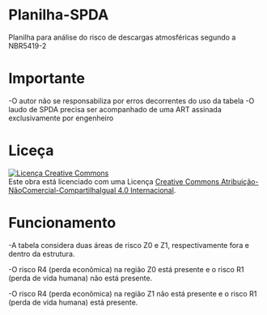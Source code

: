 # Planilha-SPDA

Planilha para análise do risco de descargas atmosféricas segundo a NBR5419-2

# Importante

-O autor não se responsabiliza por erros decorrentes do uso da tabela
-O laudo de SPDA precisa ser acompanhado de uma ART assinada exclusivamente por engenheiro

# Liceça

<a rel="license" href="http://creativecommons.org/licenses/by-nc-sa/4.0/"><img alt="Licença Creative Commons" style="border-width:0" src="https://i.creativecommons.org/l/by-nc-sa/4.0/88x31.png" /></a><br />Este obra está licenciado com uma Licença <a rel="license" href="http://creativecommons.org/licenses/by-nc-sa/4.0/">Creative Commons Atribuição-NãoComercial-CompartilhaIgual 4.0 Internacional</a>.

# Funcionamento

-A tabela considera duas áreas de risco Z0 e Z1, respectivamente fora e dentro da estrutura. 

-O risco R4 (perda econômica) na região Z0 está presente e o risco R1 (perda de vida humana) não está presente.

-O risco R4 (perda econômica) na região Z1 não está presente e o risco R1 (perda de vida humana) está presente.

